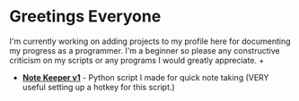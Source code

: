 # Greetings Everyone

I'm currently working on adding projects to my profile here for documenting my progress as a programmer.  I'm a beginner so please any constructive criticism on my scripts or any programs I would greatly appreciate. 
+
* [**Note Keeper v1**](https://github.com/Kolt-R/Projects/blob/master/Note%20Keeper%20v1) - Python script I made for quick note taking (VERY useful setting up a hotkey for this script.)

